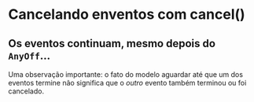 # Cancelando enventos com cancel()

## Os eventos continuam, mesmo depois do `AnyOff`...
Uma observação importante: o fato do modelo aguardar até que um dos eventos termine não significa que o *outro* evento também terminou ou foi cancelado.

